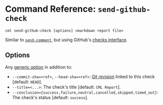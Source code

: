 # Command Reference: `send-github-check`

```usage
cml send-github-check [options] <markdown report file>
```

Similar to [`send-comment`](/doc/ref/send-comment), but using GitHub's
[checks interface](https://docs.github.com/en/rest/reference/checks).

## Options

Any [generic option](/doc/ref) in addition to:

- `--commit-sha=<ref>`, `--head-sha=<ref>`:
  [Git revision](https://git-scm.com/docs/gitrevisions) linked to this check
  [default: `HEAD`].
- `--title=<...>`: The check's title [default: `CML Report`].
- `--conclusion={success,failure,neutral,cancelled,skipped,timed_out}`: The
  check's status [default: `success`].
